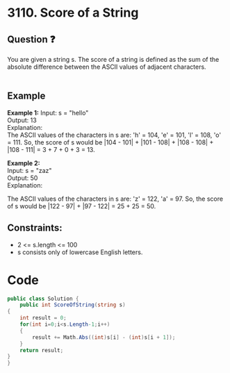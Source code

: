 # 3110. Score of a String
## Question ❓ <br>
 You are given a string s. The score of a string is defined as the sum of the absolute difference between the ASCII values of adjacent characters.
<br><br>

## Example

__Example 1:__
Input: s = "hello"  
Output: 13   
Explanation:  
The ASCII values of the characters in s are: 'h' = 104, 'e' = 101, 'l' = 108, 'o' = 111. So, the score of s would be |104 - 101| + |101 - 108| + |108 - 108| + |108 - 111| = 3 + 7 + 0 + 3 = 13. 
<br>

__Example 2:__  
Input: s = "zaz"  
Output: 50  
Explanation:

The ASCII values of the characters in s are: 'z' = 122, 'a' = 97. So, the score of s would be |122 - 97| + |97 - 122| = 25 + 25 = 50.
<br>


## Constraints:

- 2 <= s.length <= 100
- s consists only of lowercase English letters.


# Code
```C#
public class Solution {
    public int ScoreOfString(string s)
{
    int result = 0;
    for(int i=0;i<s.Length-1;i++)
    {
        result += Math.Abs((int)s[i] - (int)s[i + 1]);
    }
    return result;
}
}
```
